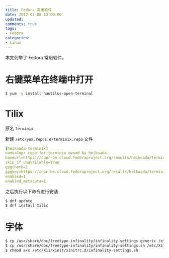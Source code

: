 ```yaml
---
title: Fedora 常用软件
date: 2017-02-08 13:00:00
updated:
comments: true
tags:
- Fedora
categories:
- Linux
---
```


本文列举了 Fedora 常用软件。

<!--more-->

# 右键菜单在终端中打开

```bash
$ yum -y install nautilus-open-terminal
```

# Tilix

原名 `terminix`

新建 `/etc/yum.repos.d/terminix.repo` 文件

```yaml
[heikoada-terminix]  
name=Copr repo for terminix owned by heikoada  
baseurl=https://copr-be.cloud.fedoraproject.org/results/heikoada/terminix/fedora-$releasever-$basearch/  
skip_if_unavailable=True  
gpgcheck=1  
gpgkey=https://copr-be.cloud.fedoraproject.org/results/heikoada/terminix/pubkey.gpg  
enabled=1  
enabled_metadata=1
```

之后执行以下命令进行安装

```bash
$ dnf update
$ dnf install tilix
```

# 字体

```bash
$ cp /usr/share/doc/freetype-infinality/infinality-settings-generic /etc/profile.d/infinality-settings-generic.sh ; \
$ cp /usr/share/doc/freetype-infinality/infinality-settings.sh /etc/X11/xinit/xinitrc.d/ ; \
$ chmod a+x /etc/X11/xinit/xinitrc.d/infinality-settings.sh
```

